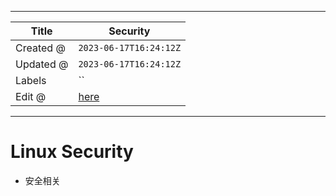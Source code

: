 -----

| Title     | Security                                             |
| --------- | ---------------------------------------------------- |
| Created @ | `2023-06-17T16:24:12Z`                               |
| Updated @ | `2023-06-17T16:24:12Z`                               |
| Labels    | \`\`                                                 |
| Edit @    | [here](https://github.com/junxnone/linux/issues/123) |

-----

# Linux Security

  - 安全相关
